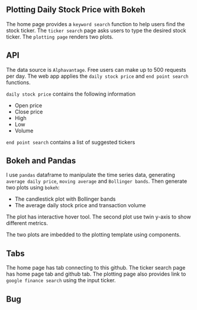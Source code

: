 ## Plotting Daily Stock Price with Bokeh

The home page provides a `keyword search` function to help users find the stock ticker. The `ticker search` page asks users to type the desired stock ticker. The `plotting page` renders two plots.

## API

The data source is `Alphavantage`. Free users can make up to 500 requests per day. The web app applies the `daily stock price` and `end point search` functions. 

`daily stock price` contains the following information
<ul>
  <li>Open price </li>
  <li>Close price </li>
  <li>High </li>
  <li>Low </li>
  <li>Volume </li>
</ul>

`end point search` contains a list of suggested tickers

## Bokeh and Pandas

I use `pandas` dataframe to manipulate the time series data, generating `average daily price`, `moving average` and `Bollinger bands`. Then generate two plots using `bokeh`:

<ul>
  <li>The candlestick plot with Bollinger bands</li>
  <li>The average daily stock price and transaction volume</li>
</ul>

The plot has interactive hover tool. The second plot use twin y-axis to show different metrics.

The two plots are imbedded to the plotting template using components.

## Tabs

The home page has tab connecting to this github. The ticker search page has home page tab and github tab. The plotting page also provides link to `google finance search` using the input ticker.

## Bug


